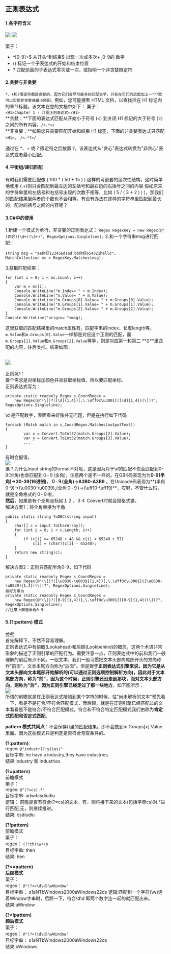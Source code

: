 ## 正则表达式
#### 1.各字符含义
![](pic/1.png)
![](pic/2.png)

栗子：  

* ^[0-9]+$   从开头^到结束$ 出现一次或多次+  ,0-9的 数字
* ()   标记一个子表达式的开始和结束位置
* ?  匹配前面的子表达式零次或一次，或指明一个非贪婪限定符  

#### 2.贪婪与非贪婪
`*、+和?限定符都是贪婪的，因为它们会尽可能多的匹配文字，只有在它们的后面加上一个?就可以实现非贪婪或最小匹配。`例如，您可能搜索 HTML 文档，以查找括在 H1 标记内的章节标题。该文本在您的文档中如下：
栗子：  
`<H1>Chapter 1 - 介绍正则表达式</H1>`  
**贪婪：**下面的表达式匹配从开始小于符号 (<) 到关闭 H1 标记的大于符号 (>) 之间的所有内容。`/<.*>/`  
**非贪婪：**如果您只需要匹配开始和结束 H1 标签，下面的非贪婪表达式只匹配` <H1>`。 `/<.*?>/`  

通过在 *、+ 或 ? 限定符之后放置 ?，该表达式从"贪心"表达式转换为"非贪心"表达式或者最小匹配。

#### 4.平衡组/递归匹配
有时我们需要匹配像 ( 100 * ( 50 + 15 ) ) 这样的可嵌套的层次性结构，这时简单地使用 \(.+\)则只会匹配到最左边的左括号和最右边的右括号之间的内容.假如原来的字符串里的左括号和右括号出现的次数不相等，比如 ( 5 / ( 3 + 2 ) ) )，那我们的匹配结果里两者的个数也不会相等。有没有办法在这样的字符串里匹配到最长的，配对的括号之间的内容呢？
#### 3.C#中的使用
1.新建一个模式为单行，非贪婪的正则表达式：
`Regex RegexKey = new Regex(@"(你好)(\d+)(\S+)", RegexOptions.Singleline);`
2.和一个字符串msg进行匹配：  

	string msg = "aa你好123456dsad bb你好654321hello";
	MatchCollection mc = RegexKey.Matches(msg);  
3.获取匹配结果：

    for (int i = 0; i < mc.Count; i++)
    {
        var m = mc[i];
        Console.WriteLine("m.Index= " + m.Index); 
        Console.WriteLine("m.Value= " + m.Value);
        Console.WriteLine("m.Groups[0].Value= " + m.Groups[0].Value);
        Console.WriteLine("m.Groups[1].Value= " + m.Groups[1].Value);
        Console.WriteLine("m.Groups[2].Value= " + m.Groups[2].Value);
    }
    Console.WriteLine("origin= "+msg);
这里获取的匹配结果里的match属性有，匹配字串的index，长度length等。`m.Value`和`m.Groups[0].Value`一样都是对应这个正则的匹配，而`m.Groups[1].Value`和`m.Groups[2].Value`等等，则是对应第一和第二 **()**里匹配的内容，往后类推。结果如图：  

![](pic/18.png)
---
正则坑1：  
要个需求是对坐标加颜色并且获取坐标值，所以要匹配坐标。  
正则表达式写为：

	private static readonly Regex s_CoordRegex =
        new Regex(@"(\[)?([\d]{1,4})[,\.\uff0c\u3001]([\d]{1,4})(\])?", RegexOptions.Singleline);  
\d 是匹配数字，表面看来好像并无问题，但是在执行如下代码  

	foreach (Match match in s_CoordRegex.Matches(outputText))
    {
            var x = Convert.ToInt32(match.Groups[2].Value);
            var y = Convert.ToInt32(match.Groups[3].Value);
			...
	}
有时会报错，  
![](pic/17.png)  
诶？为什么Input string的format不对呢，这是因为对于\d的匹配不仅会匹配到0-9(半角)也会匹配到０-９(全角)，注意两个是不一样的。在GBK码表现为为**0-9(半角)->30-39(16进制)**，**０-９(全角)->A3B0-A3B9** 。在Unicode码表现为**(半角0-9)->(\u0030-\u0039)**,**(全角０-９)->(\uff10-\uff19)**，哎呀，不管什么码，就是全角格式的０-９啦，  
**然后**，如果是有个全角坐标如１２，３４ Convert时就会报格式错。  
解决方案1：将全角替换为半角

    public static string ToDBC(string input)
    {
        char[] c = input.ToCharArray();
        for (int i = 0; i < c.Length; i++)
        {
            if (c[i] >= 65248 + 48 && c[i] < 65248 + 57)
                c[i] = (char)(c[i] - 65248);
        }
        return new string(c);
    }
解决方案2：正则只匹配半角0-9，如下代码

	private static readonly Regex s_CoordRegex =
        new Regex(@"(\[)?([\u0030-\u0039]{1,4})[,\.\uff0c\u3001]([\u0030-\u0039]{1,4})(\])?", RegexOptions.Singleline);
	最好方案为
	private static readonly Regex s_CoordRegex =
        new Regex(@"(\[)?([0-9]{1,4})[,\.\uff0c\u3001]([0-9]{1,4})(\])?", RegexOptions.Singleline);
	//注意上面是半角0-9  

#### 5.(?:pattern) 模式  
[参考](http://www.imkevinyang.com/2009/08/%E4%BD%BF%E7%94%A8%E6%AD%A3%E5%88%99%E8%A1%A8%E8%BE%BE%E5%BC%8F%E6%89%BE%E5%87%BA%E4%B8%8D%E5%8C%85%E5%90%AB%E7%89%B9%E5%AE%9A%E5%AD%97%E7%AC%A6%E4%B8%B2%E7%9A%84%E6%9D%A1%E7%9B%AE.html)  
首先解释下，不然不容易理解。  
正则表达式中有前瞻(Lookahead)和后顾(Lookbehind)的概念，这两个术语非常形象的描述了正则引擎的匹配行为。需要注意一点，正则表达式中的前和我们一般理解的前后有点不同。一段文本，我们一般习惯把文本头部向尾部开头的方向称作"前面"，文本末尾方向称为"后面"。但是**对于正则表达式引擎来说，因为它是从文本头部向文本尾部开始解析的(可以通过正则选项控制解析方向)，因此对于文本尾部方向，称为"前"，因为这个时候，正则引擎还没走到那块，而对文本头部方向，则称为"后"，因为正则引擎已经走过了那一块地方**。如下图所示：  
![](pic/19.png)  
所谓的前瞻就是在正则表达式陪陪到某个字符的时候，往"尚未解析的文本"预先看一下，看是不是符合/不符合匹配模式，而后顾，就是在正则引擎已经匹配过的文本看看是不是符合/不符合匹配模式。符合和不符合特定匹配模式我们由称为**肯定式匹配和否定式匹配**。


**pattern 模式共同点**：不会保存()里的匹配结果。即不会放到m.Groups[x].Value里面。因为这些模式只是判定是否符合预查条件的。  

**(?:pattern)**:  
regex: `@"industr(?:y|ies)"`  
目标字串: he have a industry,they have industries.   
结果:industry 和 industries

**(?=pattern)**  
前瞻模式  
栗子：  
regex: `@"(?=cs).*"`  
目标字串: adwdcsdiudiu  
逻辑：  前瞻是否有符合(?=cs)的文本，有，则将接下来的文本(包括字串cs)对.*进行匹配,无，则继续推进。  
结果: csdiudiu

**(?!pattern)**  
前瞻模式  
栗子：  
regex： `(?!th)\w+\b`  
目标字串: then  
结果: hen

**(?<=pattern)**  
**后顾模式**  
栗子：  
regex： `@"(?<=\d\d)\wWindow"`  
目标字串： s1aNTbWindows2000aWindows22ds
逻辑:匹配到一个字符(\w)连着Window字串时，后顾一下，符合\d\d 即两个数字连一起的就匹配出来。  
结果:aWindow

**(?<!pattern)**  
**顾后模式**  
栗子：  
regex： `@"(?<!\d\d)\wWindow"`  
目标字串： s1aNTbWindows2000aWindows22ds  
结果:bWindows